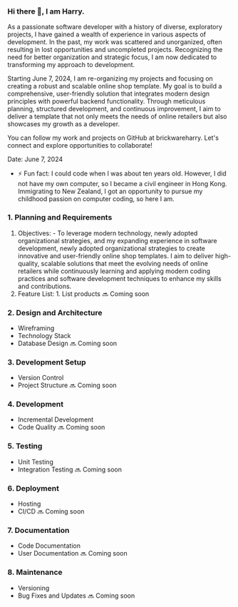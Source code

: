 ### Hi there 👋, I am Harry.

<!--
**brickwareharry/brickwareharry** is a ✨ _special_ ✨ repository because its `README.md` (this file) appears on your GitHub profile.
Here are some ideas to get you started:
-->

As a passionate software developer with a history of diverse, exploratory projects, I have gained a wealth of experience in various aspects of development. In the past, my work was scattered and unorganized, often resulting in lost opportunities and uncompleted projects. Recognizing the need for better organization and strategic focus, I am now dedicated to transforming my approach to development.

Starting June 7, 2024, I am re-organizing my projects and focusing on creating a robust and scalable online shop template. My goal is to build a comprehensive, user-friendly solution that integrates modern design principles with powerful backend functionality. Through meticulous planning, structured development, and continuous improvement, I aim to deliver a template that not only meets the needs of online retailers but also showcases my growth as a developer.

You can follow my work and projects on GitHub at brickwareharry. Let's connect and explore opportunities to collaborate!

Date: June 7, 2024

- ⚡ Fun fact: I could code when I was about ten years old. However, I did not have my own computer, so I became a civil engineer in Hong Kong. Immigrating to New Zealand, I got an opportunity to pursue my childhood passion on computer coding, so here I am.

### 1. Planning and Requirements

1. Objectives:
        - To leverage modern technology, newly adopted organizational strategies, and my expanding experience in software development, newly adopted organizational strategies to create innovative and user-friendly online shop templates. I aim to deliver high-quality, scalable solutions that meet the evolving needs of online retailers while continuously learning and applying modern coding practices and software development techniques to enhance my skills and contributions.
2. Feature List:
        1. List products
🔜 Coming soon

### 2. Design and Architecture
- Wireframing
- Technology Stack
- Database Design
🔜 Coming soon

### 3. Development Setup
- Version Control
- Project Structure
🔜 Coming soon

### 4. Development
- Incremental Development
- Code Quality
🔜 Coming soon

### 5. Testing
- Unit Testing
- Integration Testing
🔜 Coming soon

### 6. Deployment
- Hosting
- CI/CD
🔜 Coming soon

### 7. Documentation
- Code Documentation
- User Documentation
🔜 Coming soon

### 8. Maintenance
- Versioning
- Bug Fixes and Updates
🔜 Coming soon
